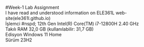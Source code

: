 #Week-1 Lab Assignment  
I have read and understood information on ELE361L web-site(ele361l.github.io)  
İşlemci  #nspd;   12th Gen Intel(R) Core(TM) i7-12800H 2.40 GHz  
Takılı RAM   32,0 GB (kullanılabilir: 31,7 GB)  
Edisyon       Windows 11 Home   
Sürüm         23H2  

